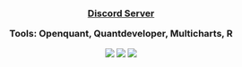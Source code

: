 

<h3 align="center"> <a href="https://discord.gg/V6arrKAUrh" target="_blank">Discord Server</a> 
 
 Tools: Openquant, Quantdeveloper, Multicharts, R
  
  ![](https://github-profile-summary-cards.vercel.app/api/cards/profile-details?username=ragve-hub&theme=default)
  ![](https://github-profile-summary-cards.vercel.app/api/cards/most-commit-language?username=ragve-hub&theme=default)
 ![](https://github-profile-summary-cards.vercel.app/api/cards/stats?username=ragve-hub&theme=default)




